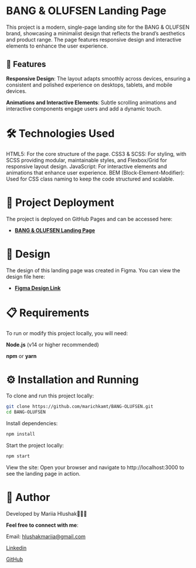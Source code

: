 # **BANG & OLUFSEN Landing Page**

This project is a modern, single-page landing site for the BANG & OLUFSEN brand, showcasing a minimalist design that reflects the brand’s aesthetics and product range. The page features responsive design and interactive elements to enhance the user experience.

## 🌟 **Features**

**Responsive Design**: The layout adapts smoothly across devices, ensuring a consistent and polished experience on desktops, tablets, and mobile devices.

**Animations and Interactive Elements**: Subtle scrolling animations and interactive components engage users and add a dynamic touch.

# 🛠️ **Technologies Used**

HTML5: For the core structure of the page.
CSS3 & SCSS: For styling, with SCSS providing modular, maintainable styles, and Flexbox/Grid for responsive layout design.
JavaScript: For interactive elements and animations that enhance user experience.
BEM (Block-Element-Modifier): Used for CSS class naming to keep the code structured and scalable.

# 🚀 **Project Deployment**

The project is deployed on GitHub Pages and can be accessed here:

- [**BANG & OLUFSEN Landing Page**](https://marichkamt.github.io/BANG-OLUFSEN/)

# **🎨 Design**

The design of this landing page was created in Figma. You can view the design file here:

- [**Figma Design Link**](https://www.figma.com/design/DtkQmQ797hk0nI4KfMi2Uq/BOSE-New-Version?node-id=6817-212&node-type=frame&t=WFueyvk27Zu5K1Si-0)


# 📋 **Requirements**

To run or modify this project locally, you will need:

**Node.js** (v14 or higher recommended)

**npm** or **yarn**

# ⚙️ **Installation and Running**

To clone and run this project locally:

```bash
git clone https://github.com/marichkamt/BANG-OLUFSEN.git
cd BANG-OLUFSEN
```

Install dependencies:
```bash
npm install
```

Start the project locally:
```bash
npm start
```

View the site:
Open your browser and navigate to http://localhost:3000 to see the landing page in action.

 # **👤 Author**

Developed by Mariia Hlushak🙋🏻‍♀️

**Feel free to connect with me**:

Email: hlushakmariia@gmail.com

[Linkedin](https://www.linkedin.com/in/marichkamt/)

[GitHub](https://github.com/marichkamt)


